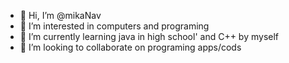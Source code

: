 - 👋 Hi, I’m @mikaNav
- 👀 I’m interested in computers and programing
- 🌱 I’m currently learning java in high school' and C++ by myself
- 💞️ I’m looking to collaborate on programing apps/cods


<!---
mikaNav/mikaNav is a ✨ special ✨ repository because its `README.md` (this file) appears on your GitHub profile.
You can click the Preview link to take a look at your changes.
--->
